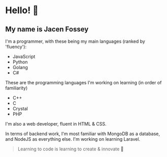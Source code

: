 # Hello! 👋
## My name is Jacen Fossey

I'm a programmer, with these being my main languages (ranked by 'fluency'):
+ JavaScript
+ Python
+ Golang
+ C#

These are the programming languages I'm working on learning (in order of familiarity)
+ C++
+ C
+ Crystal
+ PHP

I'm also a web developer, fluent in HTML & CSS.

In terms of backend work, I'm most familiar with MongoDB as a database, and NodeJS as everything else. 
I'm working on learning Laravel.

> Learning to code is learning to create & innovate 🦾

